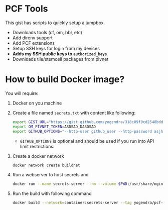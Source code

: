 # PCF Tools

This gist has scripts to quickly setup a jumpbox.

- Downloads tools (cf, om, bbl, etc)
- Add direnv support
- Add PCF extensions
- Setup SSH keys for login from my devices
- **Adds my SSH public keys to `authorized_keys`**
- Downloads tile/stemcell packages from pivnet

# How to build Docker image?

You will require:

1. Docker on you machine

1. Create a file named `secrets.txt` with content like following:

   ```bash filename=secrets.txt
   export GIST_URL="https://gist.github.com/yogendra/318c09f0cd2548bdd07f592722c9bbec"
   export OM_PIVNET_TOKEN=ASDSAD_DASDSAD
   export GITHUB_OPTIONS="--http-user github_user --http-password asjhdkjsahd32423jkhkj4i32h432h4jkh2 --auth-no-challenge"

   ```

   - `GITHUB_OPTIONS` is optional and should be used if you run into API limit restrictions.

1. Create a docker network

   ```bash
   docker network create buildnet
   ```

1. Run a webserver to host secrets and

   ```bash
   docker run --name secrets-server --rm --volume $PWD:/usr/share/nginx/html:ro --network buildnet nginx
   ```

1. Run the build with following command

   ```bash
   docker build --network=container:secrets-server --tag yogendra/pcf-jumpbox:latest .
   ```
